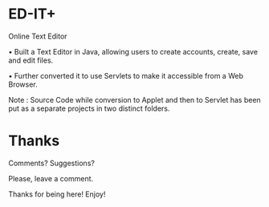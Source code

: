 # ED-IT+
Online Text Editor

• Built a Text Editor in Java, allowing users to create accounts, create, save and edit files.

• Further converted it to use Servlets to make it accessible from a Web Browser.

Note : Source Code while conversion to Applet and then to Servlet has been put as a separate projects in two distinct folders.

# Thanks

Comments? Suggestions?

Please, leave a comment.

Thanks for being here! Enjoy!
